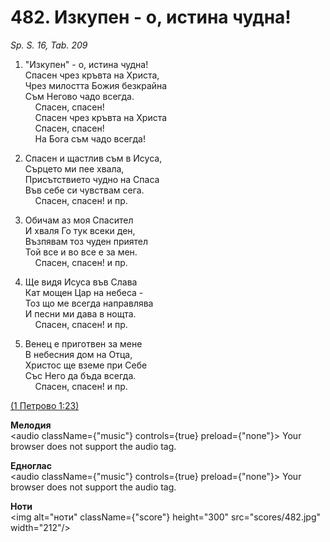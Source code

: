 # 482. Изкупен - о, истина чудна!  

*Sp. S. 16, Tab. 209*  

1. "Изкупен" - о, истина чудна!  
Спасен чрез кръвта на Христа,  
Чрез милостта Божия безкрайна  
Съм Негово чадо всегда.  
    Спасен, спасен!  
    Спасен чрез кръвта на Христа  
    Спасен, спасен!  
    На Бога съм чадо всегда!  

2. Спасен и щастлив съм в Исуса,  
Сърцето ми пее хвала,  
Присътствието чудно на Спаса  
Във себе си чувствам сега.  
    Спасен, спасен! и пр.  

3. Обичам аз моя Спасител  
И хваля Го тук всеки ден,  
Възпявам тоз чуден приятел  
Той все и во все е за мен.  
    Спасен, спасен! и пр.  

4. Ще видя Исуса във Слава  
Кат мощен Цар на небеса -  
Тоз що ме всегда направлява  
И песни ми дава в нощта.  
    Спасен, спасен! и пр.  

5. Венец е приготвен за мене  
В небесния дом на Отца,  
Христос ще вземе при Себе  
Със Него да бъда всегда.  
    Спасен, спасен! и пр.  

[(1 Петрово 1:23)](http://biblia.bg/index.php?k=46&g=1&s=23)  

__Мелодия__  
<audio className={"music"} controls={true} preload={"none"}><source src="mp3/482.mp3" type="audio/mpeg"/>
Your browser does not support the audio tag.
</audio>  

__Едноглас__  
<audio className={"music"} controls={true} preload={"none"}><source src="transp/482.mp3" type="audio/mpeg"/>
Your browser does not support the audio tag.
</audio>  

__Ноти__  
<img alt="ноти" className={"score"} height="300" src="scores/482.jpg" width="212"/>
